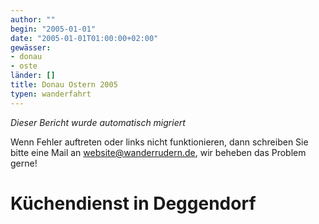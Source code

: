 ```yaml
---
author: ""
begin: "2005-01-01"
date: "2005-01-01T01:00:00+02:00"
gewässer:
- donau
- oste
länder: []
title: Donau Ostern 2005
typen: wanderfahrt
---
```



*Dieser Bericht wurde automatisch migriert*

Wenn Fehler auftreten oder links nicht funktionieren, dann schreiben Sie bitte eine Mail an website@wanderrudern.de, wir beheben das Problem gerne!



# Küchendienst in Deggendorf


